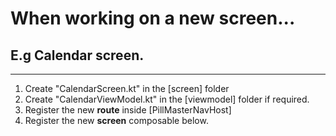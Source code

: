# When working on a new screen...
## E.g Calendar screen.
---
1. Create "CalendarScreen.kt" in the [screen] folder
2. Create "CalendarViewModel.kt" in the [viewmodel] folder if required.
3. Register the new **route** inside [PillMasterNavHost]
4. Register the new **screen** composable below.